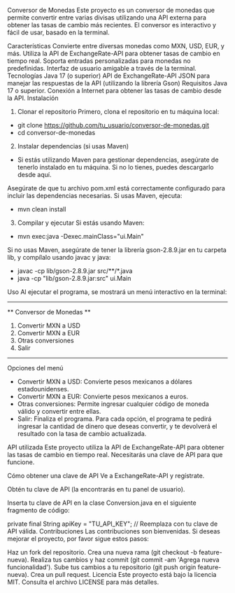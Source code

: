 Conversor de Monedas
Este proyecto es un conversor de monedas que permite convertir entre varias divisas utilizando una API externa para obtener las tasas de cambio más recientes. El conversor es interactivo y fácil de usar, basado en la terminal.

Características
Convierte entre diversas monedas como MXN, USD, EUR, y más.
Utiliza la API de ExchangeRate-API para obtener tasas de cambio en tiempo real.
Soporta entradas personalizadas para monedas no predefinidas.
Interfaz de usuario amigable a través de la terminal.
Tecnologías
Java 17 (o superior)
API de ExchangeRate-API
JSON para manejar las respuestas de la API (utilizando la librería Gson)
Requisitos
Java 17 o superior.
Conexión a Internet para obtener las tasas de cambio desde la API.
Instalación
1. Clonar el repositorio
Primero, clona el repositorio en tu máquina local:
- git clone https://github.com/tu_usuario/conversor-de-monedas.git
- cd conversor-de-monedas

2. Instalar dependencias (si usas Maven)
- Si estás utilizando Maven para gestionar dependencias, asegúrate de tenerlo instalado en tu máquina. Si no lo tienes, puedes descargarlo desde aquí.

Asegúrate de que tu archivo pom.xml está correctamente configurado para incluir las dependencias necesarias. Si usas Maven, ejecuta:
- mvn clean install

3. Compilar y ejecutar
Si estás usando Maven:
- mvn exec:java -Dexec.mainClass="ui.Main"
  
Si no usas Maven, asegúrate de tener la librería gson-2.8.9.jar en tu carpeta lib, y compílalo usando javac y java:
- javac -cp lib/gson-2.8.9.jar src/**/*.java
- java -cp "lib/gson-2.8.9.jar:src" ui.Main

Uso
Al ejecutar el programa, se mostrará un menú interactivo en la terminal:

***********************
** Conversor de Monedas **
1) Convertir MXN a USD
2) Convertir MXN a EUR
3) Otras conversiones
4) Salir
***********************
Opciones del menú
- Convertir MXN a USD: Convierte pesos mexicanos a dólares estadounidenses.
- Convertir MXN a EUR: Convierte pesos mexicanos a euros.
- Otras conversiones: Permite ingresar cualquier código de moneda válido y convertir entre ellas.
- Salir: Finaliza el programa.
Para cada opción, el programa te pedirá ingresar la cantidad de dinero que deseas convertir, y te devolverá el resultado con la tasa de cambio actualizada.

API utilizada
Este proyecto utiliza la API de ExchangeRate-API para obtener las tasas de cambio en tiempo real. Necesitarás una clave de API para que funcione.

Cómo obtener una clave de API
Ve a ExchangeRate-API y regístrate.

Obtén tu clave de API (la encontrarás en tu panel de usuario).

Inserta tu clave de API en la clase Conversion.java en el siguiente fragmento de código:

private final String apiKey = "TU_API_KEY"; // Reemplaza con tu clave de API válida.
Contribuciones
Las contribuciones son bienvenidas. Si deseas mejorar el proyecto, por favor sigue estos pasos:

Haz un fork del repositorio.
Crea una nueva rama (git checkout -b feature-nueva).
Realiza tus cambios y haz commit (git commit -am 'Agrega nueva funcionalidad').
Sube tus cambios a tu repositorio (git push origin feature-nueva).
Crea un pull request.
Licencia
Este proyecto está bajo la licencia MIT. Consulta el archivo LICENSE para más detalles.
